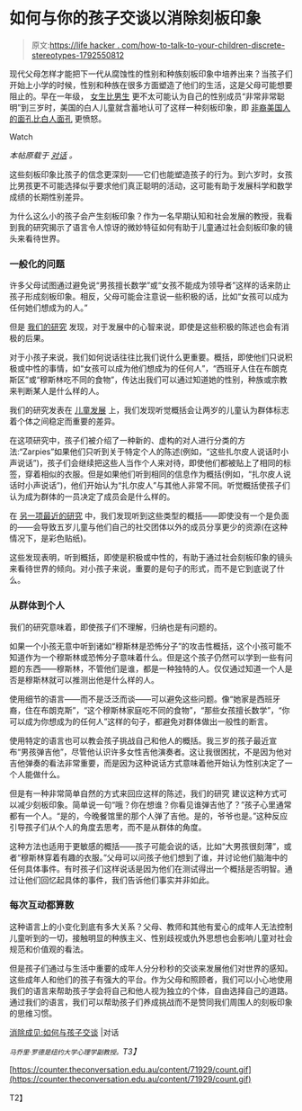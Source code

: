 # 如何与你的孩子交谈以消除刻板印象

> 原文:[https://life hacker . com/how-to-talk-to-your-children-discrete-stereotypes-1792550812](https://lifehacker.com/how-to-talk-to-your-children-to-discourage-stereotypes-1792550812)

现代父母怎样才能把下一代从腐蚀性的性别和种族刻板印象中培养出来？当孩子们开始上小学的时候，性别和种族在很多方面塑造了他们的生活，这是父母可能想要阻止的。早在一年级， [女生比男生](http://science.sciencemag.org/content/355/6323/389) 更不太可能认为自己的性别成员“非常非常聪明”到三岁时，美国的白人儿童就含蓄地认可了这样一种刻板印象，即 [非裔美国人的面孔比白人面孔](http://journals.sagepub.com/doi/abs/10.1177/0956797612463081) 更愤怒。

Watch

*本帖原载于* [*对话*](https://theconversation.com/combatting-stereotypes-how-to-talk-to-your-children-71929) *。*

这些刻板印象比孩子的信念更深刻——它们也能塑造孩子的行为。到六岁时，女孩比男孩更不可能选择似乎要求他们真正聪明的活动，这可能有助于发展科学和数学成绩的长期性别差异。

为什么这么小的孩子会产生刻板印象？作为一名早期认知和社会发展的教授，我看到我的研究揭示了语言令人惊讶的微妙特征如何有助于儿童通过社会刻板印象的镜头来看待世界。

### **一般化的问题**

许多父母试图通过避免说“男孩擅长数学”或“女孩不能成为领导者”这样的话来防止孩子形成刻板印象。相反，父母可能会注意说一些积极的话，比如“女孩可以成为任何她们想成为的人。”

但是 [我们的研究](http://www.pnas.org/content/109/34/13526.short) 发现，对于发展中的心智来说，即使是这些积极的陈述也会有消极的后果。

对于小孩子来说，我们如何说话往往比我们说什么更重要。概括，即使他们只说积极或中性的事情，如“女孩可以成为他们想成为的任何人”，“西班牙人住在布朗克斯区”或“穆斯林吃不同的食物”，传达出我们可以通过知道她的性别，种族或宗教来判断某人是什么样的人。

我们的研究发表在 [儿童发展](http://onlinelibrary.wiley.com/doi/10.1111/cdev.12714/full) 上，我们发现听觉概括会让两岁的儿童认为群体标志着个体之间稳定而重要的差异。

在这项研究中，孩子们被介绍了一种新的、虚构的对人进行分类的方法:“Zarpies”如果他们只听到关于特定个人的陈述(例如，“这些扎尔皮人说话时小声说话”)，孩子们会继续把这些人当作个人来对待，即使他们都被贴上了相同的标签，穿着相似的衣服。但是如果他们听到相同的信息作为概括(例如，“扎尔皮人说话时小声说话”)，他们开始认为“扎尔皮人”与其他人非常不同。听觉概括使孩子们认为成为群体的一员决定了成员会是什么样的。

在 [另一项最近的研究](https://static1.squarespace.com/static/56d88d0c0442624b79f94337/t/582f724915d5db9bb606a9ab/1479504460875/Rhodes+et+al.+Developmental+Science.pdf) 中，我们发现听到这些类型的概括——即使没有一个是负面的——会导致五岁儿童与他们自己的社交团体以外的成员分享更少的资源(在这种情况下，是彩色贴纸)。

这些发现表明，听到概括，即使是积极或中性的，有助于通过社会刻板印象的镜头来看待世界的倾向。对小孩子来说，重要的是句子的形式，而不是它到底说了什么。

### **从群体到个人**

我们的研究意味着，即使孩子们不理解，归纳也是有问题的。

如果一个小孩无意中听到诸如“穆斯林是恐怖分子”的攻击性概括，这个小孩可能不知道作为一个穆斯林或恐怖分子意味着什么。但是这个孩子仍然可以学到一些有问题的东西——穆斯林，不管他们是谁，都是一种独特的人。仅仅通过知道一个人是否是穆斯林就可以推测出他是什么样的人。

使用细节的语言——而不是泛泛而谈——可以避免这些问题。像“她家是西班牙裔，住在布朗克斯”，“这个穆斯林家庭吃不同的食物”，“那些女孩擅长数学”，“你可以成为你想成为的任何人”这样的句子，都避免对群体做出一般性的断言。

使用特定的语言也可以教会孩子挑战自己和他人的概括。我三岁的孩子最近宣布“男孩弹吉他”，尽管他认识许多女性吉他演奏者。这让我很困扰，不是因为他对吉他弹奏的看法非常重要，而是因为这种说话方式意味着他开始认为性别决定了一个人能做什么。

但是有一种非常简单自然的方式来回应这样的陈述，我们的研究 建议这种方式可以减少刻板印象。简单说一句“哦？你在想谁？你看见谁弹吉他了？”孩子心里通常都有一个人。“是的，今晚餐馆里的那个人弹了吉他。是的，爷爷也是。”这种反应引导孩子们从个人的角度去思考，而不是从群体的角度。

这种方法也适用于更敏感的概括——孩子可能会说的话，比如“大男孩很刻薄”，或者“穆斯林穿着有趣的衣服。”父母可以问孩子他们想到了谁，并讨论他们脑海中的任何具体事件。有时孩子们这样说话是因为他们在测试得出一个概括是否明智。通过让他们回忆起具体的事件，我们告诉他们事实并非如此。

### **每次互动都算数**

这种语言上的小变化到底有多大关系？父母、教师和其他有爱心的成年人无法控制儿童听到的一切，接触明显的种族主义、性别歧视或仇外思想也会影响儿童对社会规范和价值观的看法。

但是孩子们通过与生活中重要的成年人分分秒秒的交谈来发展他们对世界的感知。这些成年人和他们的孩子有强大的平台。作为父母和照顾者，我们可以小心地使用我们的语言来帮助孩子学会将自己和他人视为独立的个体，自由选择自己的道路。通过我们的语言，我们可以帮助孩子们养成挑战而不是赞同我们周围人的刻板印象的思维习惯。

[消除成见:如何与孩子交谈](https://theconversation.com/combatting-stereotypes-how-to-talk-to-your-children-71929) |对话

*<small>马乔里·罗德是纽约大学心理学副教授。</small>T3】*

[https://counter.theconversation.edu.au/content/71929/count.gif](https://counter.theconversation.edu.au/content/71929/count.gif)

T2】